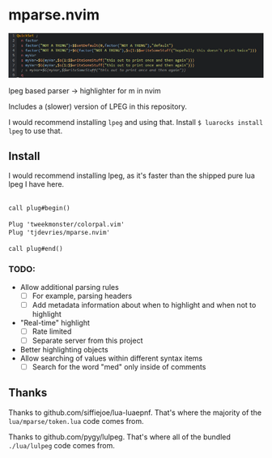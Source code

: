 # mparse.nvim

![Example Highlight](./media/SimpleHighlights.PNG)

lpeg based parser -> highlighter for m in nvim

Includes a (slower) version of LPEG in this repository. 

I would recommend installing `lpeg` and using that. Install `$ luarocks install lpeg` to use that.

## Install

I would recommend installing lpeg, as it's faster than the shipped pure lua lpeg I have here.

```vim

call plug#begin()

Plug 'tweekmonster/colorpal.vim'
Plug 'tjdevries/mparse.nvim'

call plug#end()
```

### TODO:

- Allow additional parsing rules
  - [ ] For example, parsing headers
  - [ ] Add metadata information about when to highlight and when not to highlight
- "Real-time" highlight
  - [ ] Rate limited
  - [ ] Separate server from this project
- Better highlighting objects
- Allow searching of values within different syntax items
  - [ ] Search for the word "med" only inside of comments

## Thanks

Thanks to github.com/siffiejoe/lua-luaepnf. That's where the majority of the `lua/mparse/token.lua` code comes from.

Thanks to github.com/pygy/lulpeg. That's where all of the bundled `./lua/lulpeg` code comes from.
